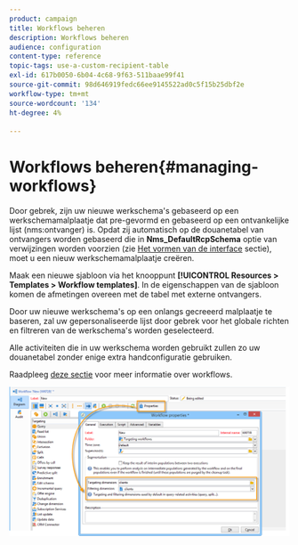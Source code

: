 ```yaml
---
product: campaign
title: Workflows beheren
description: Workflows beheren
audience: configuration
content-type: reference
topic-tags: use-a-custom-recipient-table
exl-id: 617b0050-6b04-4c68-9f63-511baae99f41
source-git-commit: 98d646919fedc66ee9145522ad0c5f15b25dbf2e
workflow-type: tm+mt
source-wordcount: '134'
ht-degree: 4%

---
```


# Workflows beheren{#managing-workflows}

Door gebrek, zijn uw nieuwe werkschema&#39;s gebaseerd op een werkschemamalplaatje dat pre-gevormd en gebaseerd op een ontvankelijke lijst (nms:ontvanger) is. Opdat zij automatisch op de douanetabel van ontvangers worden gebaseerd die in **Nms_DefaultRcpSchema** optie van verwijzingen worden voorzien (zie [Het vormen van de interface](../../configuration/using/configuring-the-interface.md) sectie), moet u een nieuw werkschemamalplaatje creëren.

Maak een nieuwe sjabloon via het knooppunt **[!UICONTROL Resources > Templates > Workflow templates]**. In de eigenschappen van de sjabloon komen de afmetingen overeen met de tabel met externe ontvangers.

Door uw nieuwe werkschema&#39;s op een onlangs gecreeerd malplaatje te baseren, zal uw gepersonaliseerde lijst door gebrek voor het globale richten en filtreren van de werkschema&#39;s worden geselecteerd.

Alle activiteiten die in uw werkschema worden gebruikt zullen zo uw douanetabel zonder enige extra handconfiguratie gebruiken.

Raadpleeg [deze sectie](../../workflow/using/about-workflows.md) voor meer informatie over workflows.

![](assets/cfg_external_table_workflow.png)

